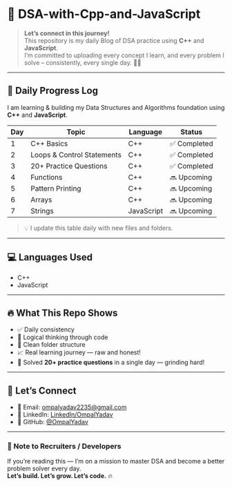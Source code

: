 # 🚀 DSA-with-Cpp-and-JavaScript

> **Let’s connect in this journey!**  
> This repository is my daily Blog of DSA practice using **C++** and **JavaScript**.  
> I’m committed to uploading every concept I learn, and every problem I solve – consistently, every single day. 🧠🔥

---

## 📅 Daily Progress Log

I am learning & building my Data Structures and Algorithms foundation using **C++** and **JavaScript**.

| Day | Topic                     | Language     | Status       |
|-----|---------------------------|--------------|--------------|
| 1   | C++ Basics                | C++          | ✅ Completed |
| 2   | Loops & Control Statements| C++          | ✅ Completed |
| 3   | 20+ Practice Questions    | C++          | ✅ Completed |
| 4   | Functions                 | C++          | 🔜 Upcoming  |
| 5   | Pattern Printing          | C++          | 🔜 Upcoming  |
| 6   | Arrays                    | C++          | 🔜 Upcoming  |
| 7   | Strings                   | JavaScript   | 🔜 Upcoming  |

> 💡 I update this table daily with new files and folders.

---

## 💻 Languages Used

- C++
- JavaScript

---

## 🔥 What This Repo Shows

- ✅ Daily consistency
- 🧠 Logical thinking through code
- 📂 Clean folder structure
- 📈 Real learning journey — raw and honest!
- 🚀 Solved **20+ practice questions** in a single day — grinding hard!

---

## 🤝 Let’s Connect

- 📧 Email: ompalyadav2235@gmail.com  
- 💼 LinkedIn: [LinkedIn/OmpalYadav](https://linkedin.com/in/your-profile)  
- 🔗 GitHub: [@OmpalYadav](https://github.com/OmpalYadav)

---

### 🚨 Note to Recruiters / Developers

If you’re reading this — I’m on a mission to master DSA and become a better problem solver every day.  
**Let’s build. Let’s grow. Let’s code.** 🔥
